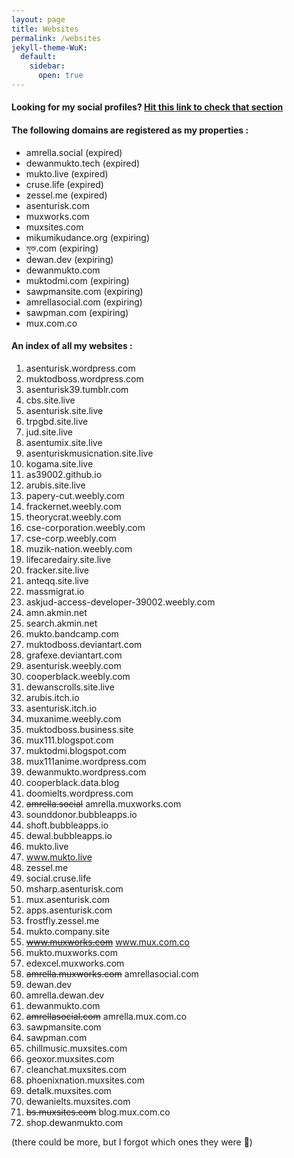 ```yaml
---
layout: page
title: Websites
permalink: /websites
jekyll-theme-WuK:
  default:
    sidebar:
      open: true
---
```


#### Looking for my social profiles? [Hit this link to check that section](/social)

#### The following domains are registered as my properties :

- amrella.social (expired)
- dewanmukto.tech (expired)
- mukto.live (expired)
- cruse.life (expired)
- zessel.me (expired)
- asenturisk.com
- muxworks.com 
- muxsites.com 
- mikumikudance.org (expiring)
- মুক্ত.com (expiring)
- dewan.dev (expiring)
- dewanmukto.com
- muktodmi.com (expiring)
- sawpmansite.com (expiring)
- amrellasocial.com (expiring)
- sawpman.com (expiring)
- mux.com.co


#### An index of all my websites :


1.  asenturisk.wordpress.com
2.  muktodboss.wordpress.com
3.  asenturisk39.tumblr.com
4.  cbs.site.live
5.  asenturisk.site.live
6.  trpgbd.site.live
7.  jud.site.live
8.  asentumix.site.live
9.  asenturiskmusicnation.site.live
10. kogama.site.live
11. as39002.github.io
12. arubis.site.live
13. papery-cut.weebly.com
14. frackernet.weebly.com
15. theorycrat.weebly.com
16. cse-corporation.weebly.com
17. cse-corp.weebly.com
18. muzik-nation.weebly.com
19. lifecaredairy.site.live
20. fracker.site.live
21. anteqq.site.live
22. massmigrat.io
23. askjud-access-developer-39002.weebly.com
24. amn.akmin.net
25. search.akmin.net
26. mukto.bandcamp.com
27. muktodboss.deviantart.com
28. grafexe.deviantart.com
29. asenturisk.weebly.com
30. cooperblack.weebly.com
31. dewanscrolls.site.live
32. arubis.itch.io
33. asenturisk.itch.io
34. muxanime.weebly.com
35. muktodboss.business.site
36. mux111.blogspot.com
37. muktodmi.blogspot.com
38. mux111anime.wordpress.com
39. dewanmukto.wordpress.com
40. cooperblack.data.blog
41. doomielts.wordpress.com
42. ~~amrella.social~~ amrella.muxworks.com
43. sounddonor.bubbleapps.io
44. shoft.bubbleapps.io
45. dewal.bubbleapps.io
46. mukto.live
47. www.mukto.live
48. zessel.me
49. social.cruse.life
50. msharp.asenturisk.com
51. mux.asenturisk.com
52. apps.asenturisk.com
53. frostfly.zessel.me
54. mukto.company.site
55. ~~www.muxworks.com~~ www.mux.com.co
56. mukto.muxworks.com
57. edexcel.muxworks.com
58. ~~amrella.muxworks.com~~ amrellasocial.com
59. dewan.dev
60. amrella.dewan.dev
61. dewanmukto.com
62. ~~amrellasocial.com~~ amrella.mux.com.co
63. sawpmansite.com
64. sawpman.com
65. chillmusic.muxsites.com
66. geoxor.muxsites.com
67. cleanchat.muxsites.com
68. phoenixnation.muxsites.com
69. detalk.muxsites.com
70. dewanielts.muxsites.com
71. ~~bs.muxsites.com~~ blog.mux.com.co
72. shop.dewanmukto.com

(there could be more, but I forgot which ones they were 🥴)
